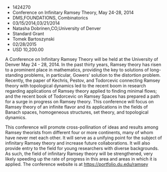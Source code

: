 
* 1424270
* Conference on Infinitary Ramsey Theory, May 24-28, 2014
* DMS,FOUNDATIONS, Combinatorics
* 03/15/2014,03/21/2014
* Natasha Dobrinen,CO,University of Denver
* Standard Grant
* Tomek Bartoszynski
* 02/28/2015
* USD 10,200.00

A Conference on Infinitary Ramsey Theory will be held at the University of
Denver May 24 - 28, 2014. In the past thirty years, Ramsey theory has risen to a
prominent place in mathematics, providing the key to solutions of long-standing
problems, in particular, Gowers' solution to the distortion problem. Recently,
the paper of Kechris, Pestov, and Todorcevic connecting Ramsey theory with
topological dynamics led to the recent boom in research regarding applications
of Ramsey theory applied to finding minimal flows; and the recent book of
Todorcevic on Ramsey Spaces has prepared a path for a surge in progress on
Ramsey theory. This conference will focus on Ramsey theory of an infinite flavor
and its applications in the fields of Banach spaces, homogeneous structures, set
theory, and topological dynamics.

This conference will promote cross-pollination of ideas and results among Ramsey
theorists from different four or more continents, many of whom have never met
each other. It will serve as a unifying point for the subject of infinitary
Ramsey theory and increase future collaborations. It will also provide entry to
the field for young researchers with diverse backgrounds. As such, the field of
infinitary Ramsey theory will be strengthened, very likely speeding up the rate
of progress in this area and areas in which it is applied. The conference
website is at https://portfolio.du.edu/ramsey
